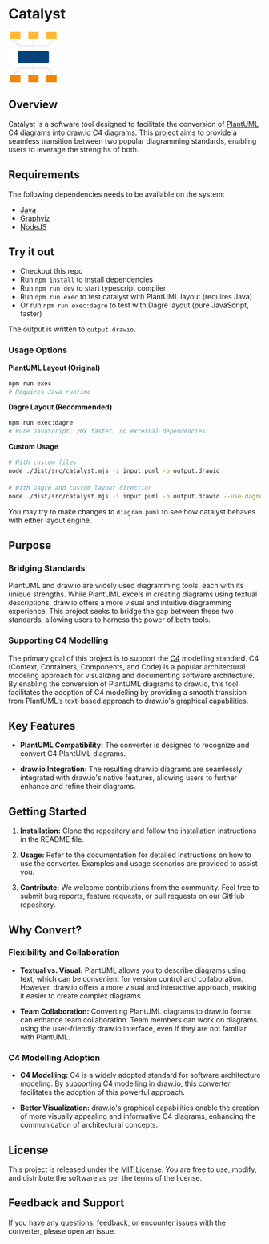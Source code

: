 # Catalyst

<img src="logo.svg" width="100" height="100" alt="Logo">

## Overview

Catalyst is a software tool designed to facilitate the conversion of
[PlantUML](https://plantuml.com/) C4 diagrams into [draw.io](https://draw.io)
C4 diagrams. This project aims to provide a seamless transition between two
popular diagramming standards, enabling users to leverage the strengths of both.

## Requirements

The following dependencies needs to be available on the system:

- [Java](https://openjdk.org)
- [Graphviz](https://graphviz.org)
- [NodeJS](https://nodejs.org)

## Try it out

- Checkout this repo
- Run `npm install` to install dependencies
- Run `npm run dev` to start typescript compiler
- Run `npm run exec` to test catalyst with PlantUML layout (requires Java)
- Or run `npm run exec:dagre` to test with Dagre layout (pure JavaScript, faster)

The output is written to `output.drawio`.

### Usage Options

**PlantUML Layout (Original)**
```bash
npm run exec
# Requires Java runtime
```

**Dagre Layout (Recommended)**
```bash
npm run exec:dagre
# Pure JavaScript, 20x faster, no external dependencies
```

**Custom Usage**
```bash
# With custom files
node ./dist/src/catalyst.mjs -i input.puml -o output.drawio

# With Dagre and custom layout direction
node ./dist/src/catalyst.mjs -i input.puml -o output.drawio --use-dagre --layout-direction LR
```

You may try to make changes to `diagram.puml` to see how catalyst behaves with either layout engine.

## Purpose

### Bridging Standards

PlantUML and draw.io are widely used diagramming tools, each with its unique
strengths. While PlantUML excels in creating diagrams using textual
descriptions, draw.io offers a more visual and intuitive diagramming
experience. This project seeks to bridge the gap between these two standards,
allowing users to harness the power of both tools.

### Supporting C4 Modelling

The primary goal of this project is to support the [C4](https://c4model.com)
modelling standard. C4 (Context, Containers, Components, and Code) is a popular
architectural modeling approach for visualizing and documenting software
architecture. By enabling the conversion of PlantUML diagrams to draw.io,
this tool facilitates the adoption of C4 modelling by providing a smooth
transition from PlantUML's text-based approach to draw.io's graphical capabilities.

## Key Features

- **PlantUML Compatibility:** The converter is designed to recognize and convert
C4 PlantUML diagrams.

- **draw.io Integration:** The resulting draw.io diagrams are seamlessly
integrated with draw.io's native features, allowing users to further enhance and
refine their diagrams.

## Getting Started

1. **Installation:** Clone the repository and follow the installation
instructions in the README file.

2. **Usage:** Refer to the documentation for detailed instructions on how to use
the converter. Examples and usage scenarios are provided to assist you.

3. **Contribute:** We welcome contributions from the community. Feel free to
submit bug reports, feature requests, or pull requests on our GitHub repository.

## Why Convert?

### Flexibility and Collaboration

- **Textual vs. Visual:** PlantUML allows you to describe diagrams using text,
which can be convenient for version control and collaboration. However, draw.io
offers a more visual and interactive approach, making it easier to create
complex diagrams.

- **Team Collaboration:** Converting PlantUML diagrams to draw.io format can
enhance team collaboration. Team members can work on diagrams using the
user-friendly draw.io interface, even if they are not familiar with PlantUML.

### C4 Modelling Adoption

- **C4 Modelling:** C4 is a widely adopted standard for software architecture
modeling. By supporting C4 modelling in draw.io, this converter facilitates the
adoption of this powerful approach.

- **Better Visualization:** draw.io's graphical capabilities enable the creation
of more visually appealing and informative C4 diagrams, enhancing the
communication of architectural concepts.

## License

This project is released under the [MIT License](LICENSE). You are free to use,
modify, and distribute the software as per the terms of the license.

## Feedback and Support

If you have any questions, feedback, or encounter issues with the converter,
please open an issue.
